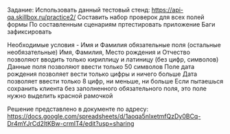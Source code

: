 Задание:
Использовать данный тестовый стенд: https://api-qa.skillbox.ru/practice2/
Составить набор проверок для всех полей формы
По составленным сценариям пртестировать приложение
Баги зафиксировать

Необходимые условия - Имя и Фамилия обязательные поля (остальные необязательные)
Имя, Фамилия, Место рождения и Отчество позволяют вводить только кириллицу и латиницу (без цифр, символов)
Данные поля позволяют ввести только 50 символов
Поле дата рождения позволяет вести только цифры и ничего больше 
Дата позволяет ввести только 8 цифр, ни меньше, ни больше
Если пытаешься сохранить клиента без заполненного обязательного поля, это поле нужно выделить красной рамочкой

Решение представлено в документе по адресу: https://docs.google.com/spreadsheets/d/1aoqa5nlxetmfQzDy0BCq-Dr4mYJrCd2ltKBw-crmlT4/edit?usp=sharing